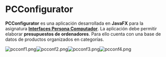# PCConfigurator #

**PCConfigurator** es una aplicación desarrollada en **JavaFX** para la asignatura [**Interfaces Persona Computador**](http://www.upv.es/pls/oalu/sic_asi.Busca_Asi?p_codi=11556&p_caca=act&P_IDIOMA=c&p_vista=). La aplicación debe permitir elaborar **presupuestos de ordenadores**. Para ello cuenta con una base de datos de productos organizados en categorías.

![pcconf1.png](https://bitbucket.org/repo/gzzgq9/images/916356299-pcconf1.png)![pcconf2.png](https://bitbucket.org/repo/gzzgq9/images/2156943917-pcconf2.png)![pcconf3.png](https://bitbucket.org/repo/gzzgq9/images/1347382546-pcconf3.png)![pcconf4.png](https://bitbucket.org/repo/gzzgq9/images/4239967278-pcconf4.png)